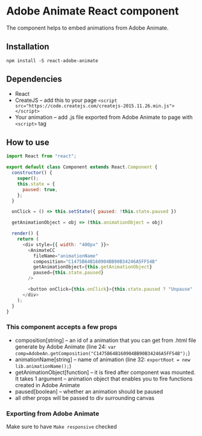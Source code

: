 # Adobe Animate React component

The component helps to embed animations from Adobe Animate.

## Installation

`npm install -S react-adobe-animate`

## Dependencies

* React
* CreateJS – add this to your page `<script src="https://code.createjs.com/createjs-2015.11.26.min.js"></script>`
* Your animation – add .js file exported from Adobe Animate to page with `<script>` tag

## How to use

```javascript
import React from "react";

export default class Component extends React.Component {
  constructor() {
    super();
    this.state = {
      paused: true,
    };
  }

  onClick = () => this.setState({ paused: !this.state.paused })

  getAnimationObject = obj => (this.animationObject = obj)

  render() {
    return (
      <div style={{ width: "400px" }}>
        <AnimateCC
          fileName="animationName"
          composition="C1475B64B160904BB90B34246A5FF54B"
          getAnimationObject={this.getAnimationObject}
          paused={this.state.paused}
        />

        <button onClick={this.onClick}>{this.state.paused ? "Unpause" : "Pause"}</button>
      </div>
    );
  }
}
```

### This component accepts a few props

* composition[string] – an id of a animation that you can get from .html file generate by Adobe Animate (line 24: `var comp=AdobeAn.getComposition("C1475B64B160904BB90B34246A5FF54B");`)
* animationName[string] – name of animation (line 32: `exportRoot = new lib.animationName();`)
* getAnimationObject[function] – it is fired after component was mounted. It takes 1 argument – animation object that enables you to fire functions created in Adobe Animate
* paused[boolean] – whether an animation should be paused
* all other props will be passed to div surrounding canvas

### Exporting from Adobe Animate

Make sure to have `Make responsive` checked